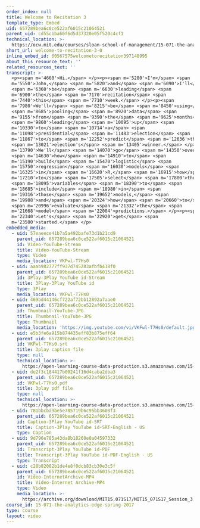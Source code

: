 ```yaml
---
order_index: null
title: Welcome to Recitation 3
template_type: Embed
uid: 657289bea6c0ce522af6015c21064521
parent_uid: cd55cbba60f6d5d37320e05f520c4cf1
technical_location: >-
  https://ocw.mit.edu/courses/sloan-school-of-management/15-071-the-analytics-edge-spring-2017/logistic-regression/election-forecasting-predicting-the-winner-before-any-votes-are-cast-recitation/welcome-to-recitation-3-0
short_url: welcome-to-recitation-3-0
inline_embed_id: 60567575welcometorecitation397148995
about_this_resource_text: ''
related_resources_text: ''
transcript: >-
  <p><span m='4660'>Hi.</span> </p><p><span m='5280'>I'm</span> <span
  m='5550'>John,</span> <span m='5820'>and</span> <span m='6090'>I'll</span>
  <span m='6360'>be</span> <span m='6630'>leading</span> <span
  m='6900'>the</span> <span m='7170'>recitation</span> <span
  m='7440'>this</span> <span m='7710'>week.</span> </p><p><span
  m='7980'>We'll</span> <span m='8215'>be</span> <span m='8450'>using</span>
  <span m='8685'>pooling</span> <span m='8920'>data</span> <span
  m='9155'>from</span> <span m='9390'>the</span> <span m='9625'>months</span>
  <span m='9860'>leading</span> <span m='10095'>up</span> <span
  m='10330'>to</span> <span m='10714'>a</span> <span
  m='11098'>presidential</span> <span m='11483'>election</span> <span
  m='11867'>to</span> <span m='12252'>predict</span> <span m='12636'>that</span>
  <span m='13021'>election's</span> <span m='13405'>winner.</span> </p><p><span
  m='13790'>We'll</span> <span m='14070'>go</span> <span m='14350'>over</span>
  <span m='14630'>how</span> <span m='14910'>to</span> <span
  m='15190'>build</span> <span m='15470'>logistic</span> <span
  m='15750'>regression</span> <span m='16030'>models</span> <span
  m='16325'>in</span> <span m='16620'>R,</span> <span m='16915'>how</span> <span
  m='17210'>to</span> <span m='17505'>select</span> <span m='17800'>the</span>
  <span m='18095'>variables</span> <span m='18390'>to</span> <span
  m='18685'>include</span> <span m='18980'>in</span> <span
  m='19316'>those</span> <span m='19652'>models,</span> <span
  m='19988'>and</span> <span m='20324'>how</span> <span m='20660'>to</span>
  <span m='20996'>evaluate</span> <span m='21332'>the</span> <span
  m='21668'>model</span> <span m='22004'>predictions.</span> </p><p><span
  m='22340'>Let's</span> <span m='22920'>get</span> <span
  m='23500'>started.</span> </p>
embedded_media:
  - uid: 57eaeece41b7a5a492bafe73d1b21cd9
    parent_uid: 657289bea6c0ce522af6015c21064521
    id: Video-YouTube-Stream
    title: Video-YouTube-Stream
    type: Video
    media_location: VKFwl-T7Hs0
  - uid: aaab982777ff937d745283afbfb418f0
    parent_uid: 657289bea6c0ce522af6015c21064521
    id: 3Play-3Play YouTube id-Stream
    title: 3Play-3Play YouTube id
    type: 3Play
    media_location: VKFwl-T7Hs0
  - uid: 469bd44146cf722af72bb12892a7aae0
    parent_uid: 657289bea6c0ce522af6015c21064521
    id: Thumbnail-YouTube-JPG
    title: Thumbnail-YouTube-JPG
    type: Thumbnail
    media_location: 'https://img.youtube.com/vi/VKFwl-T7Hs0/default.jpg'
  - uid: e5b3fe6a915b874435eff83b875eff64
    parent_uid: 657289bea6c0ce522af6015c21064521
    id: VKFwl-T7Hs0.srt
    title: 3play caption file
    type: null
    technical_location: >-
      https://open-learning-course-data-production.s3.amazonaws.com/15-071-the-analytics-edge-spring-2017/e5b3fe6a915b874435eff83b875eff64_VKFwl-T7Hs0.srt
  - uid: de2f3c184417b00241f16d4caba2dba3
    parent_uid: 657289bea6c0ce522af6015c21064521
    id: VKFwl-T7Hs0.pdf
    title: 3play pdf file
    type: null
    technical_location: >-
      https://open-learning-course-data-production.s3.amazonaws.com/15-071-the-analytics-edge-spring-2017/de2f3c184417b00241f16d4caba2dba3_VKFwl-T7Hs0.pdf
  - uid: 781bbcba9be5e785719b6c95bb3608f3
    parent_uid: 657289bea6c0ce522af6015c21064521
    id: Caption-3Play YouTube id-SRT
    title: Caption-3Play YouTube id-SRT-English - US
    type: Caption
  - uid: 9d796e785a43da8b18260e0a04597332
    parent_uid: 657289bea6c0ce522af6015c21064521
    id: Transcript-3Play YouTube id-PDF
    title: Transcript-3Play YouTube id-PDF-English - US
    type: Transcript
  - uid: c28b82082b1de4e8f0dcb83cb30e3c5f
    parent_uid: 657289bea6c0ce522af6015c21064521
    id: Video-InternetArchive-MP4
    title: Video-Internet Archive-MP4
    type: Video
    media_location: >-
      https://archive.org/download/MIT15.071S17/MIT15_071S17_Session_3.4.01_300k.mp4
course_id: 15-071-the-analytics-edge-spring-2017
type: course
layout: video
---
```


